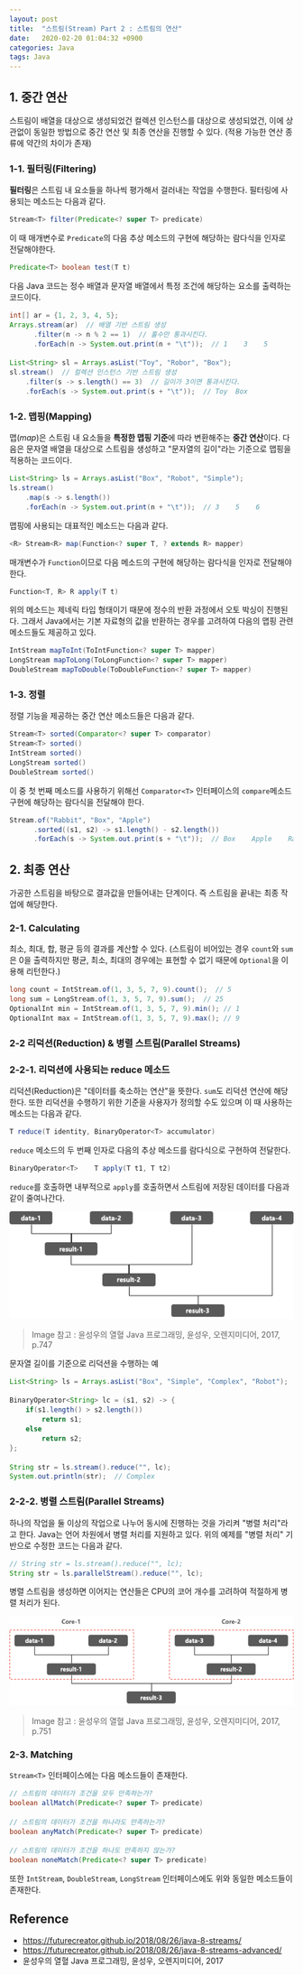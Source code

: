 ```yaml
---
layout: post
title:  "스트림(Stream) Part 2 : 스트림의 연산"
date:   2020-02-20 01:04:32 +0900
categories: Java
tags: Java
---
```


## 1. 중간 연산
스트림이 배열을 대상으로 생성되었건 컬렉션 인스턴스를 대상으로 생성되었건, 이에 상관없이 동일한 방법으로 중간 연산 및 최종 연산을 진행할 수 있다. (적용 가능한 연산 종류에 약간의 차이가 존재)

### 1-1. 필터링(Filtering)
**필터링**은 스트림 내 요소들을 하나씩 평가해서 걸러내는 작업을 수행한다. 필터링에 사용되는 메소드는 다음과 같다.
```java
Stream<T> filter(Predicate<? super T> predicate)
```
이 때 매개변수로 `Predicate`의 다음 추상 메소드의 구현에 해당하는 람다식을 인자로 전달해야한다.
```java
Predicate<T> boolean test(T t)
```

다음 Java 코드는 정수 배열과 문자열 배열에서 특정 조건에 해당하는 요소를 출력하는 코드이다.
```java
int[] ar = {1, 2, 3, 4, 5};
Arrays.stream(ar)  // 배열 기반 스트림 생성
      .filter(n -> n % 2 == 1)  // 홀수만 통과시킨다.
      .forEach(n -> System.out.print(n + "\t"));  // 1    3    5

List<String> sl = Arrays.asList("Toy", "Robor", "Box");
sl.stream()  // 컬렉션 인스턴스 기반 스트림 생성
    .filter(s -> s.length() == 3)  // 길이가 3이면 통과시킨다.
    .forEach(s -> System.out.print(s + "\t"));  // Toy  Box
```

### 1-2. 맵핑(Mapping)
맵(_map_)은 스트림 내 요소들을 **특정한 맵핑 기준**에 따라 변환해주는 **중간 연산**이다. 다음은 문자열 배열을 대상으로 스트림을 생성하고 "문자열의 길이"라는 기준으로 맵핑을 적용하는 코드이다.
```java
List<String> ls = Arrays.asList("Box", "Robot", "Simple");
ls.stream()
    .map(s -> s.length())
    .forEach(n -> System.out.print(n + "\t"));  // 3    5    6
```

맵핑에 사용되는 대표적인 메소드는 다음과 같다.
```java
<R> Stream<R> map(Function<? super T, ? extends R> mapper)
```
매개변수가 `Function`이므로 다음 메소드의 구현에 해당하는 람다식을 인자로 전달해야 한다.
```java
Function<T, R> R apply(T t)
```
위의 메소드는 제네릭 타입 형태이기 때문에 정수의 반환 과정에서 오토 박싱이 진행된다. 그래서 Java에서는 기본 자료형의 값을 반환하는 경우를 고려하여 다음의 맵핑 관련 메소드들도 제공하고 있다.
```java
IntStream mapToInt(ToIntFunction<? super T> mapper)
LongStream mapToLong(ToLongFunction<? super T> mapper)
DoubleStream mapToDouble(ToDoubleFunction<? super T> mapper)
```

### 1-3. 정렬
정렬 기능을 제공하는 중간 연산 메소드들은 다음과 같다.
```java
Stream<T> sorted(Comparator<? super T> comparator)
Stream<T> sorted()
IntStream sorted()
LongStream sorted()
DoubleStream sorted()
```
이 중 첫 번째 메소드를 사용하기 위해선 `Comparator<T>` 인터페이스의 `compare`메소드 구현에 해당하는 람다식을 전달해야 한다.
```java
Stream.of("Rabbit", "Box", "Apple")
      .sorted((s1, s2) -> s1.length() - s2.length())
      .forEach(s -> System.out.print(s + "\t"));  // Box    Apple    Rabbit
```

## 2. 최종 연산
가공한 스트림을 바탕으로 결과값을 만들어내는 단계이다. 즉 스트림을 끝내는 최종 작업에 해당한다.

### 2-1. Calculating
최소, 최대, 합, 평균 등의 결과를 계산할 수 있다. (스트림이 비어있는 경우 `count`와 `sum`은 0을 출력하지만 평균, 최소, 최대의 경우에는 표현할 수 없기 때문에 `Optional`을 이용해 리턴한다.)
```java
long count = IntStream.of(1, 3, 5, 7, 9).count();  // 5
long sum = LongStream.of(1, 3, 5, 7, 9).sum();  // 25
OptionalInt min = IntStream.of(1, 3, 5, 7, 9).min(); // 1
OptionalInt max = IntStream.of(1, 3, 5, 7, 9).max(); // 9
```

### 2-2 리덕션(Reduction) & 병렬 스트림(Parallel Streams)
### 2-2-1. 리덕션에 사용되는 reduce 메소드
리덕션(Reduction)은 "데이터를 축소하는 연산"을 뜻한다. `sum`도 리덕션 연산에 해당한다. 또한 리덕션을 수행하기 위한 기준을 사용자가 정의할 수도 있으며 이 때 사용하는 메소드는 다음과 같다.
```java
T reduce(T identity, BinaryOperator<T> accumulator)
```
`reduce` 메소드의 두 번째 인자로 다음의 추상 메소드를 람다식으로 구현하여 전달한다.
```java
BinaryOperator<T>    T apply(T t1, T t2)
```
`reduce`를 호출하면 내부적으로 `apply`를 호출하면서 스트림에 저장된 데이터를 다음과 같이 줄여나간다.

![image](./img/reduce.png)
> Image 참고 : 윤성우의 열혈 Java 프로그래밍, 윤성우, 오렌지미디어, 2017, p.747

문자열 길이를 기준으로 리덕션을 수행하는 예
```java
List<String> ls = Arrays.asList("Box", "Simple", "Complex", "Robot");

BinaryOperator<String> lc = (s1, s2) -> {
    if(s1.length() > s2.length())
        return s1;
    else
        return s2;
};

String str = ls.stream().reduce("", lc);
System.out.println(str);  // Complex
```

### 2-2-2. 병렬 스트림(Parallel Streams)
하나의 작업을 둘 이상의 작업으로 나누어 동시에 진행하는 것을 가리켜 "병렬 처리"라고 한다. Java는 언어 차원에서 병렬 처리를 지원하고 있다. 위의 예제를 "병렬 처리" 기반으로 수정한 코드는 다음과 같다.
```java
// String str = ls.stream().reduce("", lc);
String str = ls.parallelStream().reduce("", lc);
```
병렬 스트림을 생성하면 이어지는 연산들은 CPU의 코어 개수를 고려하여 적절하게 병렬 처리가 된다. 

  
![image](./img/parallel-processing.png)
> Image 참고 : 윤성우의 열혈 Java 프로그래밍, 윤성우, 오렌지미디어, 2017, p.751


### 2-3. Matching

`Stream<T>` 인터페이스에는 다음 메소드들이 존재한다.
```java
// 스트림의 데이터가 조건을 모두 만족하는가?
boolean allMatch(Predicate<? super T> predicate)

// 스트림의 데이터가 조건을 하나라도 만족하는가?
boolean anyMatch(Predicate<? super T> predicate)

// 스트림의 데이터가 조건을 하나도 만족하지 않는가?
boolean noneMatch(Predicate<? super T> predicate)
```
또한 `IntStream`, `DoubleStream`, `LongStream` 인터페이스에도 위와 동일한 메소드들이 존재한다.

## Reference
* https://futurecreator.github.io/2018/08/26/java-8-streams/
* https://futurecreator.github.io/2018/08/26/java-8-streams-advanced/
* 윤성우의 열혈 Java 프로그래밍, 윤성우, 오렌지미디어, 2017